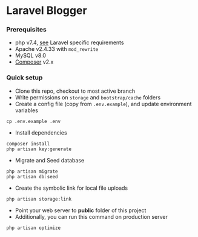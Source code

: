 # Laravel Blogger

### Prerequisites
* php v7.4, [see](https://laravel.com/docs/installation) Laravel specific requirements
* Apache v2.4.33 with ```mod_rewrite```
* MySQL v8.0
* [Composer](https://getcomposer.org) v2.x

### Quick setup
* Clone this repo, checkout to most active branch
* Write permissions on ```storage``` and ```bootstrap/cache``` folders
* Create a config file (copy from ```.env.example```), and update environment variables
```
cp .env.example .env
```
* Install dependencies
```
composer install
php artisan key:generate
```
* Migrate and Seed database
```
php artisan migrate
php artisan db:seed
```
* Create the symbolic link for local file uploads
```
php artisan storage:link
```
* Point your web server to **public** folder of this project
* Additionally, you can run this command on production server
```
php artisan optimize
```
